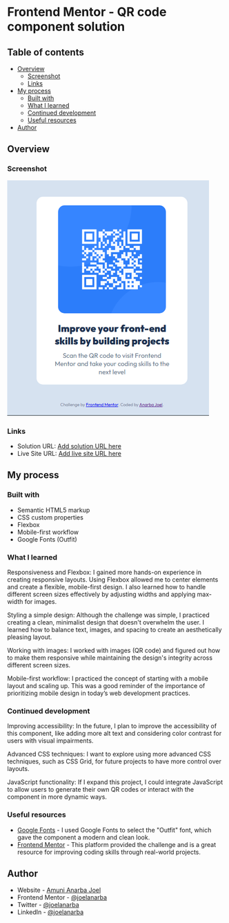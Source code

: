 # Frontend Mentor - QR code component solution

## Table of contents

- [Overview](#overview)
  - [Screenshot](#screenshot)
  - [Links](#links)
- [My process](#my-process)
  - [Built with](#built-with)
  - [What I learned](#what-i-learned)
  - [Continued development](#continued-development)
  - [Useful resources](#useful-resources)
- [Author](#author)

## Overview

### Screenshot

![](./images/screenshot.png)



### Links

- Solution URL: [Add solution URL here]( https://www.frontendmentor.io/solutions/responsive-qr-code-component-using-flexbox-and-mobile-first-design-ymlwPXDT8o
)
- Live Site URL: [Add live site URL here](https://joelanarba.github.io/qr-code-component/)

## My process

### Built with

- Semantic HTML5 markup
- CSS custom properties
- Flexbox
- Mobile-first workflow
- Google Fonts (Outfit)

### What I learned

Responsiveness and Flexbox: I gained more hands-on experience in creating responsive layouts. Using Flexbox allowed me to center elements and create a flexible, mobile-first design. I also learned how to handle different screen sizes effectively by adjusting widths and applying max-width for images.

Styling a simple design: Although the challenge was simple, I practiced creating a clean, minimalist design that doesn't overwhelm the user. I learned how to balance text, images, and spacing to create an aesthetically pleasing layout.

Working with images: I worked with images (QR code) and figured out how to make them responsive while maintaining the design's integrity across different screen sizes.

Mobile-first workflow: I practiced the concept of starting with a mobile layout and scaling up. This was a good reminder of the importance of prioritizing mobile design in today’s web development practices.

### Continued development

Improving accessibility: In the future, I plan to improve the accessibility of this component, like adding more alt text and considering color contrast for users with visual impairments.

Advanced CSS techniques: I want to explore using more advanced CSS techniques, such as CSS Grid, for future projects to have more control over layouts.

JavaScript functionality: If I expand this project, I could integrate JavaScript to allow users to generate their own QR codes or interact with the component in more dynamic ways.

### Useful resources

- [Google Fonts](https://fonts.google.com/) - I used Google Fonts to select the "Outfit" font, which gave the component a modern and clean look.
- [Frontend Mentor](https://www.frontendmentor.io/home) - This platform provided the challenge and is a great resource for improving coding skills through real-world projects.

## Author

- Website - [Amuni Anarba Joel](https://github.com/joelanarba)
- Frontend Mentor - [@joelanarba](https://www.frontendmentor.io/profile/joelanarba)
- Twitter - [@joelanarba](https://www.twitter.com/joelanarba)
- LinkedIn - [@joelanarba](https://www.linkedin.com/joelanarba)
